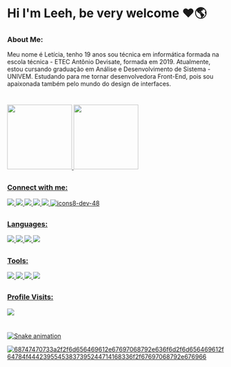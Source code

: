 <div>
  
# Hi I'm Leeh, be very welcome ❤️🌎
### About Me:
  
Meu nome é Letícia, tenho 19 anos sou técnica em informática formada na escola técnica - ETEC Antônio Devisate, formada em 2019. Atualmente, estou cursando graduação em Análise e Desenvolvimento de Sistema - UNIVEM.
  Estudando para me tornar desenvolvedora Front-End, pois sou apaixonada também pelo mundo do design de interfaces.

  <a href="https://github.com/LeehXD">
    
    
 #
    
  <img height = "150em" src = "https://github-readme-stats.vercel.app/api?username=LeehXD&show_icons=true&theme=radical&include_all_commits=true&count_private=true" />
  <img height = "150em" src = "https://github-readme-stats.vercel.app/api/top-langs/?username=LeehXD&layout=compact&langs_count=16&theme=radical" />

 ##
 ### Connect with me:

 <a href = "https://api.whatsapp.com/send?phone=5514996070485&text=Ol%C3%A1%2C%20Tudo%20bem%3F%20Vim%20pelo%20seu%20perfil%20do%20GitHub. " target = "_ blank"> <img src="https://img.icons8.com/color/48/000000/whatsapp--v1.png"/>
 <a href = "https://www.facebook.com/leeh310801/" target = "_ blank"><img src="https://img.icons8.com/color/48/000000/facebook-new.png"/>
 <a href = "https://www.instagram.com/leeh.xp/?hl=pt" target="_blank"><img src="https://img.icons8.com/color/48/000000/instagram-new.png"/>
 <a href = "https://www.linkedin.com/in/let%C3%ADcia-jord%C3%A3o-011389197/"> <img src="https://img.icons8.com/fluency/48/000000/linkedin-circled.png"/>
 <a href = "mailto:info@example.com?&subject=&cc=&bcc=&body=leticiajordaoxp@gmail.com%0A"><img src="https://img.icons8.com/color/48/000000/gmail-new.png"/>
 <a href = "https://dev.to/leehxd" > ![icons8-dev-48](https://user-images.githubusercontent.com/82847453/128442068-90264e01-d9be-47b9-ac4a-f4d96038b612.png)
##
### Languages:
   
<img src="https://img.icons8.com/color/48/000000/html-5--v1.png"/>
<img src="https://img.icons8.com/color/48/000000/css3.png"/>
<img src="https://img.icons8.com/color/48/000000/python--v1.png"/>
<img src="https://img.icons8.com/officel/50/000000/php-logo.png"/>
   
##
### Tools:

   <img src="https://img.icons8.com/color/48/000000/git.png"/>
   <img src="https://img.icons8.com/fluency/48/000000/github.png"/>
   <img src="https://img.icons8.com/color/48/000000/visual-studio-code-2019.png"/>
   <img src="https://img.icons8.com/color/48/000000/pycharm.png"/>

##
### Profile Visits:
   
   <img src="https://profile-counter.glitch.me/LeehXD/count.svg" />  
   
#
   
![Snake animation](https://github.com/leehxd/leehxd/blob/output/github-contribution-grid-snake.svg)

   
 ![68747470733a2f2f6d656469612e67697068792e636f6d2f6d656469612f64784f44423955453837395244714168336f2f67697068792e676966](https://user-images.githubusercontent.com/82847453/128448037-33b1f3cb-ddf5-439e-a68c-6ee9584e77e2.gif)

   
 </div>  
